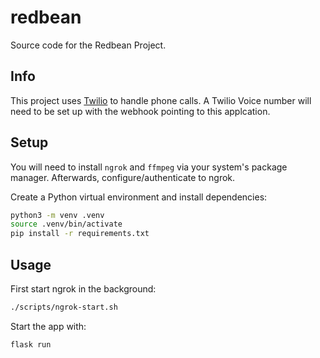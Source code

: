 # redbean

Source code for the Redbean Project.

## Info

This project uses [Twilio](https://www.twilio.com/en-us) to handle phone calls. A Twilio Voice number will need to be set up with the webhook pointing to this applcation.

## Setup

You will need to install `ngrok` and `ffmpeg` via your system's package manager. Afterwards, configure/authenticate to ngrok.

Create a Python virtual environment and install dependencies:

```bash
python3 -m venv .venv
source .venv/bin/activate
pip install -r requirements.txt
```

## Usage

First start ngrok in the background:

```bash
./scripts/ngrok-start.sh
```

Start the app with:

```bash
flask run
```
